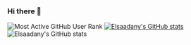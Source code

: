 ### Hi there 👋
![Most Active GitHub User Rank](https://enych6ne86o0poy.m.pipedream.net)
[![Elsaadany's GitHub stats](https://github-readme-stats.vercel.app/api?username=Elsaadany427)](https://github.com/anuraghazra/github-readme-stats)
![Elsaadany's GitHub stats](https://github-readme-stats.vercel.app/api?username=Elsaadany427&show_icons=true&theme=tokyonight)
<!--
**Elsaadany427/Elsaadany427** is a ✨ _special_ ✨ repository because its `README.md` (this file) appears on your GitHub profile.

Here are some ideas to get you started:

- 🔭 I’m currently working on ...
- 🌱 I’m currently learning ...
- 👯 I’m looking to collaborate on ...
- 🤔 I’m looking for help with ...
- 💬 Ask me about ...
- 📫 How to reach me: ...
- 😄 Pronouns: ...
- ⚡ Fun fact: ...
-->


